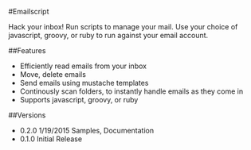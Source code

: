 #Emailscript

Hack your inbox! Run scripts to manage your mail.
Use your choice of javascript, groovy, or ruby to run against your email account.

##Features

* Efficiently read emails from your inbox
* Move, delete emails
* Send emails using mustache templates
* Continously scan folders, to instantly handle emails as they come in
* Supports javascript, groovy, or ruby

##Versions

* 0.2.0 1/19/2015 Samples, Documentation
* 0.1.0 Initial Release